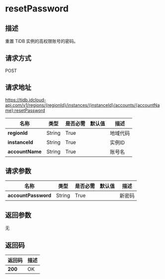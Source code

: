# resetPassword


## 描述
重置 TiDB 实例的高权限账号的密码。

## 请求方式
POST

## 请求地址
https://tidb.jdcloud-api.com/v1/regions/{regionId}/instances/{instanceId}/accounts/{accountName}:resetPassword

|名称|类型|是否必需|默认值|描述|
|---|---|---|---|---|
|**regionId**|String|True| |地域代码|
|**instanceId**|String|True| |实例ID|
|**accountName**|String|True| |账号名|

## 请求参数
|名称|类型|是否必需|默认值|描述|
|---|---|---|---|---|
|**accountPassword**|String|True| |新密码|


## 返回参数
无


## 返回码
|返回码|描述|
|---|---|
|**200**|OK|
